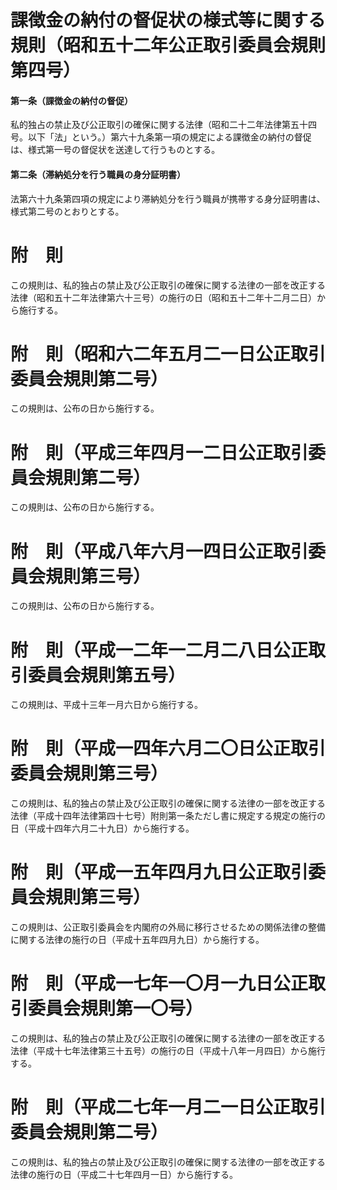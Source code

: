 # 課徴金の納付の督促状の様式等に関する規則（昭和五十二年公正取引委員会規則第四号）
#### 第一条（課徴金の納付の督促）
私的独占の禁止及び公正取引の確保に関する法律（昭和二十二年法律第五十四号。以下「法」という。）第六十九条第一項の規定による課徴金の納付の督促は、様式第一号の督促状を送達して行うものとする。
#### 第二条（滞納処分を行う職員の身分証明書）
法第六十九条第四項の規定により滞納処分を行う職員が携帯する身分証明書は、様式第二号のとおりとする。
# 附　則
この規則は、私的独占の禁止及び公正取引の確保に関する法律の一部を改正する法律（昭和五十二年法律第六十三号）の施行の日（昭和五十二年十二月二日）から施行する。
# 附　則（昭和六二年五月二一日公正取引委員会規則第二号）
この規則は、公布の日から施行する。
# 附　則（平成三年四月一二日公正取引委員会規則第二号）
この規則は、公布の日から施行する。
# 附　則（平成八年六月一四日公正取引委員会規則第三号）
この規則は、公布の日から施行する。
# 附　則（平成一二年一二月二八日公正取引委員会規則第五号）
この規則は、平成十三年一月六日から施行する。
# 附　則（平成一四年六月二〇日公正取引委員会規則第三号）
この規則は、私的独占の禁止及び公正取引の確保に関する法律の一部を改正する法律（平成十四年法律第四十七号）附則第一条ただし書に規定する規定の施行の日（平成十四年六月二十九日）から施行する。
# 附　則（平成一五年四月九日公正取引委員会規則第三号）
この規則は、公正取引委員会を内閣府の外局に移行させるための関係法律の整備に関する法律の施行の日（平成十五年四月九日）から施行する。
# 附　則（平成一七年一〇月一九日公正取引委員会規則第一〇号）
この規則は、私的独占の禁止及び公正取引の確保に関する法律の一部を改正する法律（平成十七年法律第三十五号）の施行の日（平成十八年一月四日）から施行する。
# 附　則（平成二七年一月二一日公正取引委員会規則第二号）
この規則は、私的独占の禁止及び公正取引の確保に関する法律の一部を改正する法律の施行の日（平成二十七年四月一日）から施行する。

